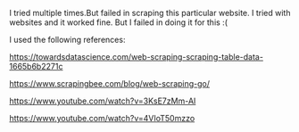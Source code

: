 I tried multiple times.But failed in scraping this particular website.
I tried with websites and it worked fine.
But I failed in doing it for this :( 

I used the following references:

https://towardsdatascience.com/web-scraping-scraping-table-data-1665b6b2271c

https://www.scrapingbee.com/blog/web-scraping-go/

https://www.youtube.com/watch?v=3KsE7zMm-AI

https://www.youtube.com/watch?v=4VIoT50mzzo

